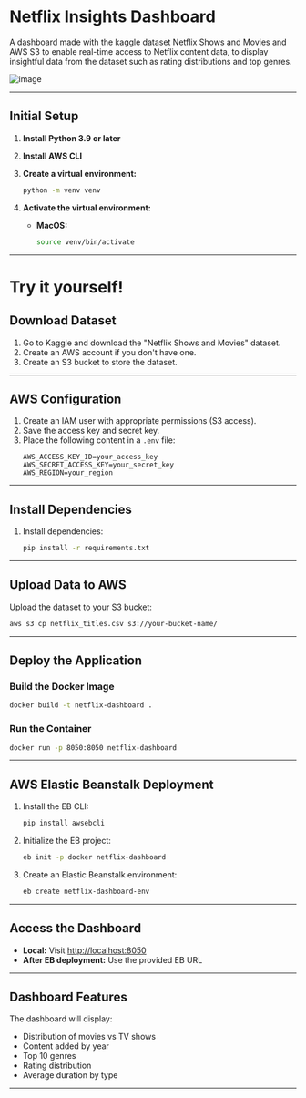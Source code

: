 # Netflix Insights Dashboard
A dashboard made with the kaggle dataset Netflix Shows and Movies and AWS S3 to enable real-time access to Netflix content data, to display insightful data from the dataset such as rating distributions and top genres.


![image](https://github.com/user-attachments/assets/11621e11-cedc-46b6-8554-cff593e4dbce)


---

## Initial Setup

1. **Install Python 3.9 or later**
2. **Install AWS CLI**
3. **Create a virtual environment:**
    ```bash
    python -m venv venv
    ```
4. **Activate the virtual environment:**

    - **MacOS:**
      ```bash
      source venv/bin/activate
      ```

---
# Try it yourself!

## Download Dataset

1. Go to Kaggle and download the "Netflix Shows and Movies" dataset.
2. Create an AWS account if you don't have one.
3. Create an S3 bucket to store the dataset.

---

## AWS Configuration

1. Create an IAM user with appropriate permissions (S3 access).
2. Save the access key and secret key.
3. Place the following content in a `.env` file:
    ```env
    AWS_ACCESS_KEY_ID=your_access_key
    AWS_SECRET_ACCESS_KEY=your_secret_key
    AWS_REGION=your_region
    ```

---

## Install Dependencies

1. Install dependencies:
    ```bash
    pip install -r requirements.txt
    ```

---

## Upload Data to AWS

Upload the dataset to your S3 bucket:
```bash
aws s3 cp netflix_titles.csv s3://your-bucket-name/
```

---

## Deploy the Application

### Build the Docker Image
```bash
docker build -t netflix-dashboard .
```

### Run the Container
```bash
docker run -p 8050:8050 netflix-dashboard
```

---

## AWS Elastic Beanstalk Deployment

1. Install the EB CLI:
    ```bash
    pip install awsebcli
    ```
2. Initialize the EB project:
    ```bash
    eb init -p docker netflix-dashboard
    ```
3. Create an Elastic Beanstalk environment:
    ```bash
    eb create netflix-dashboard-env
    ```

---

## Access the Dashboard

- **Local:** Visit [http://localhost:8050](http://localhost:8050)
- **After EB deployment:** Use the provided EB URL

---

## Dashboard Features

The dashboard will display:

- Distribution of movies vs TV shows
- Content added by year
- Top 10 genres
- Rating distribution
- Average duration by type

---

